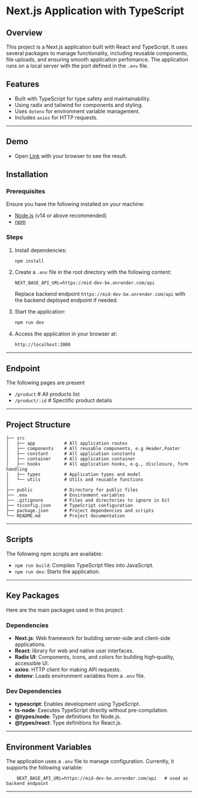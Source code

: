 # Next.js Application with TypeScript

## Overview

This project is a Next.js application built with React and TypeScript. It uses several packages to manage functionality, including reusable components, file uploads, and ensuring smooth application perfomance. The application runs on a local server with the port defined in the `.env` file.

## Features

- Built with TypeScript for type safety and maintainability.
- Using radix and tailwind for components and styling.
- Uses `dotenv` for environment variable management.
- Includes `axios` for HTTP requests.

---
## Demo

- Open [Link](https://mid-dev-fe.vercel.app/) with your browser to see the result.


## Installation

### Prerequisites

Ensure you have the following installed on your machine:

- [Node.js](https://nodejs.org/) (v14 or above recommended)
- [npm](https://www.npmjs.com/)

### Steps

1. Install dependencies:

   ```bash
   npm install
   ```

2. Create a `.env` file in the root directory with the following content:

   ```env
   NEXT_BASE_API_URL=https://mid-dev-be.onrender.com/api
   ```

   Replace backend endpoint `https://mid-dev-be.onrender.com/api` with the backend deployed endpoint if needed.

3. Start the application:

   ```bash
   npm run dev
   ```

4. Access the application in your browser at:

   ```
   http://localhost:3000
   ```

---

## Endpoint

The following pages are present

- `/product` # All products list
- `/product/:id` # Spectific product details

---

## Project Structure

```
├── src
│   ├── app           # All application routes
│   ├── components    # All reusable components, e.g Header,Footer
│   ├── constant      # All application constants
│   ├── container     # All application container
│   ├── hooks         # All application hooks, e.g., disclosure, form handling
│   ├── types         # Application types and model
│   └── utils         # Utils and reusable functions
│
├── public            # Directory for public files
├── .env              # Environment variables
├── .gitignore        # Files and directories to ignore in Git
├── tsconfig.json     # TypeScript configuration
├── package.json      # Project dependencies and scripts
└── README.md         # Project documentation
```

---

## Scripts

The following npm scripts are available:

- `npm run build`: Compiles TypeScript files into JavaScript.
- `npm run dev`: Starts the application.

---

## Key Packages

Here are the main packages used in this project:

### Dependencies

- **Next.js**: Web framework for building server-side and client-side applications.
- **React**: library for web and native user interfaces.
- **Radix UI**: Components, icons, and colors for building high‑quality, accessible UI.
- **axios**: HTTP client for making API requests.
- **dotenv**: Loads environment variables from a `.env` file.


### Dev Dependencies

- **typescript**: Enables development using TypeScript.
- **ts-node**: Executes TypeScript directly without pre-compilation.
- **@types/node**: Type definitions for Node.js.
- **@types/react**: Type definitions for React.js.

---

## Environment Variables

The application uses a `.env` file to manage configuration. Currently, it supports the following variable:

```
    NEXT_BASE_API_URL=https://mid-dev-be.onrender.com/api   # used as backend endpoint
```

---